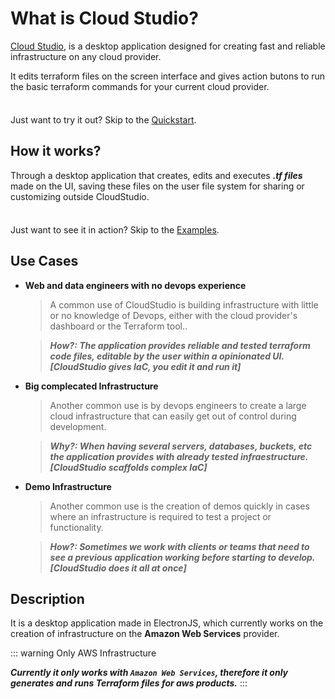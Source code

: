 # What is Cloud Studio?

[Cloud Studio](https://brage.pages.dev), is a desktop application designed for creating fast and reliable infrastructure on any cloud provider.

It edits terraform files on the screen interface and gives action butons to run the basic terraform commands for your current cloud provider.

<div class="tip custom-block" style="padding-top: 8px">

Just want to try it out? Skip to the [Quickstart](./getting-started).

</div>

## How it works?

Through a desktop application that creates, edits and executes ***.tf files*** made on the UI, saving these files on the user file system for sharing or customizing outside CloudStudio.

<div class="tip custom-block" style="padding-top: 8px">

Just want to see it in action? Skip to the [Examples](./queries).

</div>


## Use Cases

- **Web and data engineers with no devops experience**

  > A common use of CloudStudio is building infrastructure with little or no knowledge of Devops, either with the cloud provider's dashboard or the Terraform tool.. 
  
  > ***How?: The application provides reliable and tested terraform code files, editable by the user within a opinionated UI. [CloudStudio gives IaC, you edit it and run it]***

- **Big complecated Infrastructure**

  > Another common use is by devops engineers to create a large cloud infrastructure that can easily get out of control during development.

  > ***Why?: When having several servers, databases, buckets, etc the application provides with already tested infraestructure. [CloudStudio scaffolds complex IaC]***

- **Demo Infrastructure**

  > Another common use is the creation of demos quickly in cases where an infrastructure is required to test a project or functionality. 

  > ***How?: Sometimes we work with clients or teams that need to see a previous application working before starting to develop. [CloudStudio does it all at once]***

## Description

It is a desktop application made in ElectronJS, which currently works on the creation of infrastructure on the **Amazon Web Services** provider.

::: warning Only AWS Infrastructure

***Currently it only works with `Amazon Web Services`, therefore it only generates and runs Terraform files for aws products.***
:::